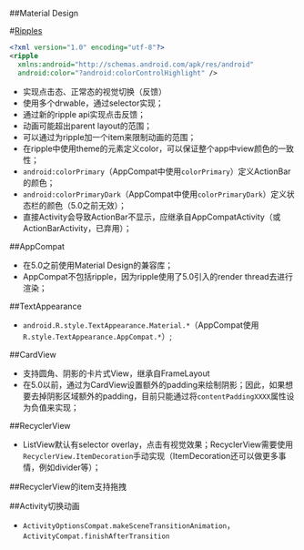 ##Material Design

#[Ripples](https://blog.stylingandroid.com/ripples-part-1/)
```xml
<?xml version="1.0" encoding="utf-8"?>
<ripple 
  xmlns:android="http://schemas.android.com/apk/res/android"
  android:color="?android:colorControlHighlight" />
```
+  实现点击态、正常态的视觉切换（反馈）
  +  使用多个drwable，通过selector实现；
  +  通过新的ripple api实现点击反馈；
+  动画可能超出parent layout的范围；
+  可以通过为ripple加一个item来限制动画的范围；
+  在ripple中使用theme的元素定义color，可以保证整个app中view颜色的一致性；
+  `android:colorPrimary`（AppCompat中使用`colorPrimary`）定义ActionBar的颜色；
+  `android:colorPrimaryDark`（AppCompat中使用`colorPrimaryDark`）定义状态栏的颜色（5.0之前无效）；
+  直接Activity会导致ActionBar不显示，应继承自AppCompatActivity（或ActionBarActivity，已弃用）；

##AppCompat
+  在5.0之前使用Material Design的兼容库；
+  AppCompat不包括ripple，因为ripple使用了5.0引入的render thread去进行渲染；

##TextAppearance
+  `android.R.style.TextAppearance.Material.*`（AppCompat使用`R.style.TextAppearance.AppCompat.*`）;

##CardView
+  支持圆角、阴影的卡片式View，继承自FrameLayout
+  在5.0以前，通过为CardView设置额外的padding来绘制阴影；因此，如果想要去掉阴影区域额外的padding，目前只能通过将`contentPaddingXXXX`属性设为负值来实现；

##RecyclerView
+  ListView默认有selector overlay，点击有视觉效果；RecyclerView需要使用`RecyclerView.ItemDecoration`手动实现（ItemDecoration还可以做更多事情，例如divider等）；

##RecyclerView的item支持拖拽

##Activity切换动画
+  `ActivityOptionsCompat.makeSceneTransitionAnimation`，`ActivityCompat.finishAfterTransition`